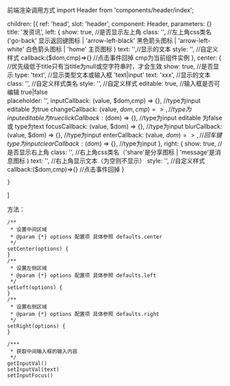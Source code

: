 前端渲染调用方式
import Header from 'components/header/index';

children: [{
        ref: 'head',
        slot: 'header',
        component: Header,
        parameters: {}
        title: '发资讯',
        left: {
            show: true, //是否显示左上角
            class: '', //左上角css类名('go-back' 显示返回键图标 | 'arrow-left-black' 黑色箭头图标 | 'arrow-left-white' 白色箭头图标 | 'home' 主页图标 )
            text: '',//显示的文本
            style: '', //自定义样式
            callback:($dom,cmp)=>{} //点击事件回掉 cmp为当前组件实例
        },
        center: { //优先级低于title只有当title为null或空字符串时，才会生效
            show: true, //是否显示
            type: 'text', //显示类型文本或输入框 'text|input'
            text: 'xxx', //显示的文本
            class: '', //自定义样式类名
            style: '', //自定义样式
            editable: true, //输入框是否可编辑 true|false  
            placeholder: '',
            inputCallback: (value, $dom,cmp) => {}, //type为input editable 为true
            changeCallback: (value, $dom,cmp) => {}, //type为input editable 为true
            clickCallback: ($dom) => {}, //type为input editable 为false 或 type为text
            focusCallback: (value, $dom) => {}, //type为input
            blurCallback: (value, $dom) => {}, //type为input
            enterCallback: (value, $dom) => {}, // 回车键 type为input
            clearCallback: ($dom) => {}, //type为input
        },
        right: {
            show: true, //是否显示右上角
            class: '', //右上角css类名（'share'是分享图标 | 'message'是消息图标 )
            text: '',  //右上角显示文本（为空则不显示）
            style: '', //自定义样式
            callback:($dom,cmp)=>{} //点击事件回掉
        }

    }
]

方法：

    /**
     * 设置中间区域
     * @param {*} options 配置项 具体参照 defaults.center
     */
    setCenter(options) {
    }
    /**
     * 设置左侧区域
     * @param {*} options 配置项 具体参照 defaults.left
     */
    setLeft(options) {
    }
    /**
     * 设置右侧区域
     * @param {*} options 配置项 具体参照 defaults.right
     */
    setRight(options) {
    }

    /***
     * 获取中间输入框的输入内容
     */
    getInputVal()
    setInputVal(text)
    setInputFocus()